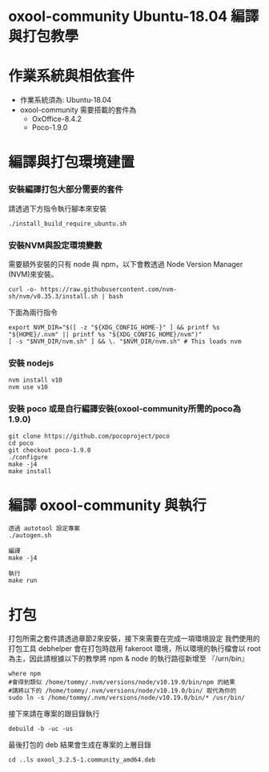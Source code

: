 oxool-community Ubuntu-18.04 編譯與打包教學
===

# 作業系統與相依套件

* 作業系統須為: Ubuntu-18.04
* oxool-community 需要搭載的套件為
  * OxOffice-8.4.2
  * Poco-1.9.0

# 編譯與打包環境建置

### 安裝編譯打包大部分需要的套件
請透過下方指令執行腳本來安裝
```
./install_build_require_ubuntu.sh
```

### 安裝NVM與設定環境變數
需要額外安裝的只有 node 與 npm，以下會教透過 Node Version Manager  (NVM)來安裝。

```
curl -o- https://raw.githubusercontent.com/nvm-sh/nvm/v0.35.3/install.sh | bash
 ```
下面為兩行指令
```
export NVM_DIR="$([ -z "${XDG_CONFIG_HOME-}" ] && printf %s "${HOME}/.nvm" || printf %s "${XDG_CONFIG_HOME}/nvm")"
[ -s "$NVM_DIR/nvm.sh" ] && \. "$NVM_DIR/nvm.sh" # This loads nvm
 ```

### 安裝 nodejs 
```
nvm install v10
nvm use v10
```
### 安裝 poco 或是自行編譯安裝(oxool-community所需的poco為1.9.0)
```
git clone https://github.com/pocoproject/poco
cd poco
git checkout poco-1.9.0
./configure
make -j4
make install
```

# 編譯 oxool-community 與執行
```
透過 autotool 設定專案
./autogen.sh

編譯
make -j4

執行
make run
```

# 打包

打包所需之套件請透過章節2來安裝，接下來需要在完成一項環境設定
我們使用的打包工具 debhelper 會在打包時啟用 fakeroot 環境，所以環境的執行檔會以 root 為主，因此請根據以下的教學將 npm & node 的執行路徑新增至 『/urn/bin』
```
where npm
#會得到類似 /home/tommy/.nvm/versions/node/v10.19.0/bin/npm 的結果
#請將以下的 /home/tommy/.nvm/versions/node/v10.19.0/bin/ 取代為你的
sudo ln -s /home/tommy/.nvm/versions/node/v10.19.0/bin/* /usr/bin/
```

接下來請在專案的跟目錄執行
```
debuild -b -uc -us
```

最後打包的 deb 結果會生成在專案的上層目錄
```
cd ..ls oxool_3.2.5-1.community_amd64.deb
```